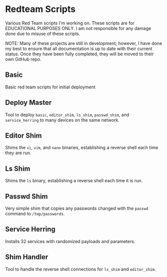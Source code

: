 # Redteam Scripts
Various Red Team scripts I'm working on.
These scripts are for EDUCATIONAL PURPOSES ONLY. I am not responsible for any damage done due to misuse of these scripts.

NOTE: Many of these projects are still in development; however, I have done my best to ensure that all documentation is
up to date with their current status. Once they have been fully completed, they will be moved to their own GitHub repo.

## Basic
Basic red team scripts for initial deployment

## Deploy Master
Tool to deploy `basic`, `editor_shim`, `ls_shim`, `passwd_shim`, and `service_herring` to many devices on the same network.

## Editor Shim
Shims the `vi`, `vim`, and `nano` binaries, establishing a reverse shell each time they are run.

## Ls Shim
Shims the `ls` binary, establishing a reverse shell each time it is run.

## Passwd Shim
Very simple shim that copies any passwords changed with the `passwd` command to `/tmp/passwords`.

## Service Herring
Installs 32 services with randomized payloads and parameters.

## Shim Handler
Tool to handle the reverse shell connections for `ls_shim` and `editor_shim`.
